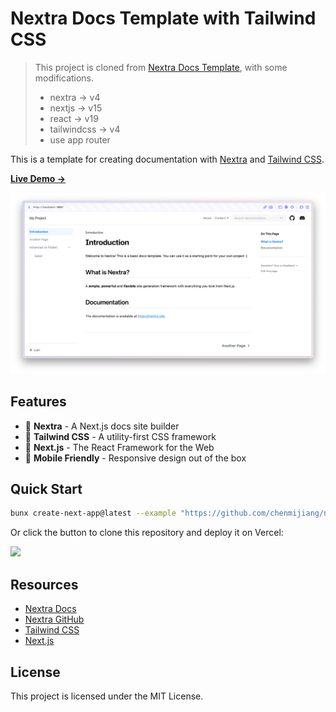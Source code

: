 # Nextra Docs Template with Tailwind CSS

> This project is cloned from [Nextra Docs Template](https://github.com/shuding/nextra-docs-template), with some modifications.
>
> - nextra -> v4
> - nextjs -> v15
> - react -> v19
> - tailwindcss -> v4
> - use app router

This is a template for creating documentation with [Nextra](https://nextra.site) and [Tailwind CSS](https://tailwindcss.com).

[**Live Demo →**](https://nextra-docs-template-smoky-seven.vercel.app)

[![](.github/screenshot.png)](https://nextra-docs-template-smoky-seven.vercel.app)

## Features

- 📝 **Nextra** - A Next.js docs site builder
- 🎨 **Tailwind CSS** - A utility-first CSS framework
- 🚀 **Next.js** - The React Framework for the Web
- 📱 **Mobile Friendly** - Responsive design out of the box

## Quick Start

```bash
bunx create-next-app@latest --example "https://github.com/chenmijiang/nextra-docs-template"
```

Or click the button to clone this repository and deploy it on Vercel:

[![](https://vercel.com/button)](https://vercel.com/new/clone?s=https%3A%2F%2Fgithub.com%2Fchenmijiang%2Fnextra-docs-template&showOptionalTeamCreation=false)

## Resources

- [Nextra Docs](https://nextra.site/docs)
- [Nextra GitHub](https://github.com/shuding/nextra)
- [Tailwind CSS](https://tailwindcss.com)
- [Next.js](https://nextjs.org)

## License

This project is licensed under the MIT License.
